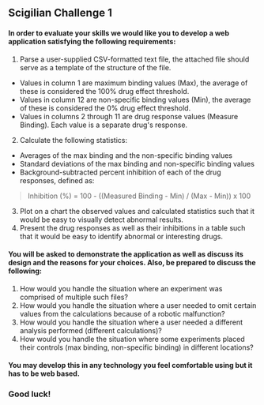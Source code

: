 ## Scigilian Challenge 1

#### In order to evaluate your skills we would like you to develop a web application satisfying the following requirements:
1. Parse a user-supplied CSV-formatted text file, the attached file should serve as a template of the structure of the file.
 - Values in column 1 are maximum binding values (Max), the average of these is considered the 100% drug effect threshold.
 - Values in column 12 are non-specific binding values (Min), the average of these is considered the 0% drug effect threshold.
 - Values in columns 2 through 11 are drug response values (Measure Binding). Each value is a separate drug's response.
2. Calculate the following statistics:
 - Averages of the max binding and the non-specific binding values
 - Standard deviations of the max binding and non-specific binding values
 - Background-subtracted percent inhibition of each of the drug responses, defined as:
 > Inhibition (%) = 100 - ((Measured Binding - Min) / (Max - Min)) x 100
3. Plot on a chart the observed values and calculated statistics such that it would be easy to visually detect abnormal results.
4. Present the drug responses as well as their inhibitions in a table such that it would be easy to identify abnormal or interesting drugs.

#### You will be asked to demonstrate the application as well as discuss its design and the reasons for your choices. Also, be prepared to discuss the following:
1. How would you handle the situation where an experiment was comprised of multiple such files?
2. How would you handle the situation where a user needed to omit certain values from the calculations because of a robotic malfunction?
3. How would you handle the situation where a user needed a different analysis performed (different calculations)?
4. How would you handle the situation where some experiments placed their controls (max binding, non-specific binding) in different locations?

#### You may develop this in any technology you feel comfortable using but it has to be web based.

### Good luck!
